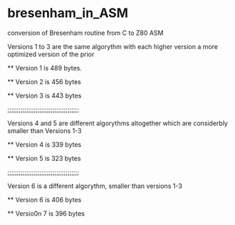 # bresenham_in_ASM

conversion of Bresenham routine from C to Z80 ASM

Versions 1 to 3 are the same algorythm with each higher version a more optimized version of the prior

** Version 1 is 489 bytes.

** Version 2 is 456 bytes

** Version 3 is 443 bytes

;;;;;;;;;;;;;;;;;;;;;;;;;;;;;;;;;;;;;;

Versions 4 and 5 are different algorythms altogether which are considerbly smaller than Versions 1-3

** Version 4 is 339 bytes

** Version 5 is 323 bytes

;;;;;;;;;;;;;;;;;;;;;;;;;;;;;;;;;;;;;;

Version 6 is a different algorythm, smaller than versions 1-3

** Version 6 is 406 bytes

** Versio0n 7 is 396 bytes

